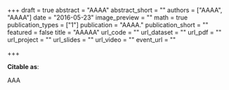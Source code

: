 +++
draft = true
abstract = "AAAA"
abstract_short = ""
authors = ["AAAA", "AAAA"]
date = "2016-05-23"
image_preview = ""
math = true
publication_types = ["1"]
publication = "AAAA."
publication_short = ""
featured = false
title = "AAAAA"
url_code = ""
url_dataset = ""
url_pdf = ""
url_project = ""
url_slides = ""
url_video = ""
event_url = ""

+++

**Citable as**:

AAA
